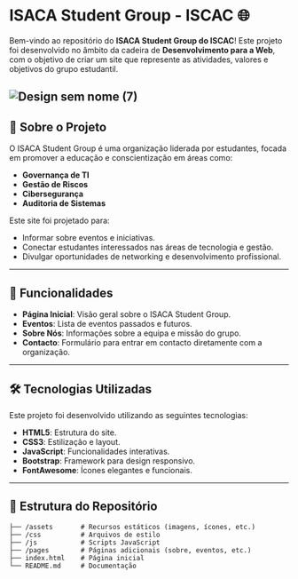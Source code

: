 # ISACA Student Group - ISCAC 🌐

Bem-vindo ao repositório do **ISACA Student Group do ISCAC**! Este projeto foi desenvolvido no âmbito da cadeira de **Desenvolvimento para a Web**, com o objetivo de criar um site que represente as atividades, valores e objetivos do grupo estudantil.

![Design sem nome (7)](https://github.com/user-attachments/assets/eb3db1d2-940c-497e-9b57-08cbf76b6729)
---

## 📖 Sobre o Projeto

O ISACA Student Group é uma organização liderada por estudantes, focada em promover a educação e conscientização em áreas como:
- **Governança de TI**
- **Gestão de Riscos**
- **Cibersegurança**
- **Auditoria de Sistemas**

Este site foi projetado para:
- Informar sobre eventos e iniciativas.
- Conectar estudantes interessados nas áreas de tecnologia e gestão.
- Divulgar oportunidades de networking e desenvolvimento profissional.

---

## 🚀 Funcionalidades

- **Página Inicial**: Visão geral sobre o ISACA Student Group.
- **Eventos**: Lista de eventos passados e futuros.
- **Sobre Nós**: Informações sobre a equipa e missão do grupo.
- **Contacto**: Formulário para entrar em contacto diretamente com a organização.

---

## 🛠️ Tecnologias Utilizadas

Este projeto foi desenvolvido utilizando as seguintes tecnologias:
- **HTML5**: Estrutura do site.
- **CSS3**: Estilização e layout.
- **JavaScript**: Funcionalidades interativas.
- **Bootstrap**: Framework para design responsivo.
- **FontAwesome**: Ícones elegantes e funcionais.

---

## 📂 Estrutura do Repositório

```plaintext
├── /assets       # Recursos estáticos (imagens, ícones, etc.)
├── /css          # Arquivos de estilo
├── /js           # Scripts JavaScript
├── /pages        # Páginas adicionais (sobre, eventos, etc.)
├── index.html    # Página inicial
└── README.md     # Documentação
